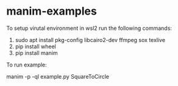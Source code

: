 # manim-examples

To setup virutal environment in wsl2 run the following commands:

1. sudo apt install pkg-config libcairo2-dev ffmpeg sox texlive
2. pip install wheel
3. pip install manim

To run example:

manim -p -ql example.py SquareToCircle